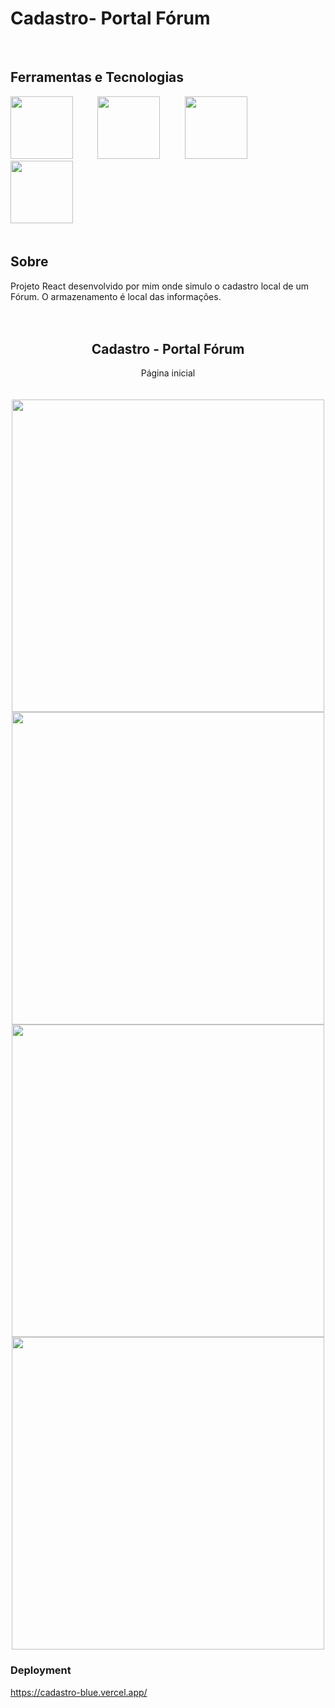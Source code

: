 # Cadastro- Portal Fórum

<br>

## Ferramentas e Tecnologias
<div >
     <img src="https://cdn.jsdelivr.net/gh/devicons/devicon@latest/icons/react/react-original-wordmark.svg" width= 100 height= 100/>&nbsp;&nbsp;&nbsp;&nbsp;&nbsp;&nbsp;&nbsp;&nbsp;&nbsp;
      <img src="https://cdn.jsdelivr.net/gh/devicons/devicon@latest/icons/html5/html5-plain-wordmark.svg" width= 100 height= 100/>&nbsp;&nbsp;&nbsp;&nbsp;&nbsp;&nbsp;&nbsp;&nbsp;&nbsp;
      <img src="https://cdn.jsdelivr.net/gh/devicons/devicon@latest/icons/css3/css3-plain-wordmark.svg" width= 100 height= 100/>&nbsp;&nbsp;&nbsp;&nbsp;&nbsp;&nbsp;&nbsp;&nbsp;&nbsp;
      <img src="https://cdn.jsdelivr.net/gh/devicons/devicon@latest/icons/javascript/javascript-original.svg" width= 100 height= 100/>&nbsp;&nbsp;&nbsp;&nbsp;&nbsp;&nbsp;&nbsp;&nbsp;&nbsp;
</div>

<br>

## Sobre
Projeto React desenvolvido por mim onde simulo o cadastro local de um Fórum. O armazenamento é local das informações.
<br>
<br>
<br>

<div align = "center">
      <h2 align="center"> Cadastro - Portal Fórum </h2>
      Página inicial
      <br>
      <br>
      <br>
      <img src="https://github.com/user-attachments/assets/b6ea48f1-d81b-49a1-bd9e-fa0f78226840" width= "500"/>
      <img src="https://github.com/user-attachments/assets/47cb3e95-4ccd-41b7-a0f9-861a3aeaf5cd" width= "500"/>
      <img src="https://github.com/user-attachments/assets/f2f97dda-4d0f-4e9a-bd6f-8b9858dac1d3" width= "500"/>
      <img src="https://github.com/user-attachments/assets/8fde32d8-b648-445c-9932-4313f437356b" width= "500"/>

</div>

### Deployment
https://cadastro-blue.vercel.app/
